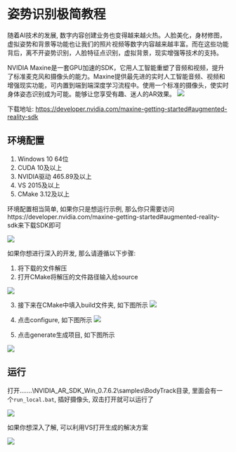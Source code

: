 # 姿势识别极简教程

随着AI技术的发展, 数字内容创建业务也变得越来越火热。人脸美化，身材修图，虚拟姿势和背景等功能也让我们的照片视频等数字内容越来越丰富。而在这些功能背后，离不开姿势识别，人脸特征点识别，虚拟背景，现实增强等技术的支持。

NVIDIA Maxine是一套GPU加速的SDK，它用人工智能重塑了音频和视频，提升了标准麦克风和摄像头的能力。Maxine提供最先进的实时人工智能音频、视频和增强现实功能，可内置到端到端深度学习流程中。使用一个标准的摄像头，使实时身体姿态识别成为可能。能够让您享受有趣、迷人的AR效果。
![](bodytrack_pose%2000_00_00-00_00_30.gif)


下载地址: https://developer.nvidia.com/maxine-getting-started#augmented-reality-sdk


## 环境配置

1. Windows 10 64位
2. CUDA 10及以上
3. NVIDIA驱动 465.89及以上
4. VS 2015及以上
5. CMake 3.12及以上
   
环境配置相当简单, 如果你只是想运行示例, 那么你只需要访问https://developer.nvidia.com/maxine-getting-started#augmented-reality-sdk来下载SDK即可

![](1.png)

如果你想进行深入的开发, 那么请遵循以下步骤:

1. 将下载的文件解压
2. 打开CMake将解压的文件路径输入给source

![](2.png)

3. 接下来在CMake中填入build文件夹, 如下图所示
![](3.png)

4. 点击configure, 如下图所示
![](4.png)

5. 点击generate生成项目, 如下图所示

![](5.png)


## 运行

打开.......\NVIDIA_AR_SDK_Win_0.7.6.2\samples\BodyTrack目录, 里面会有一个`run_local.bat`, 插好摄像头, 双击打开就可以运行了

![](BodyTrack%20App%202022-05-18%2010-29-16%2000_00_00-00_00_14%2000_00_02-00_00_10%2000_00_00-00_00_30~1.gif)


如果你想深入了解, 可以利用VS打开生成的解决方案

![](6.png)







